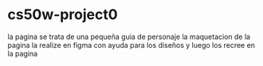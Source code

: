 # cs50w-project0
la pagina se trata de una pequeña guia de personaje 
la maquetacion de la pagina la realize en figma con ayuda para los diseños
y luego los recree en la pagina
